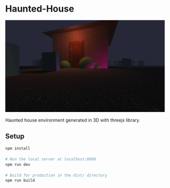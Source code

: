 # Haunted-House

![My Image](static/haunted-house.png)

Haunted house environment generated in 3D with threejs library.

## Setup

```bash
npm install

# Run the local server at localhost:8080
npm run dev

# Build for production in the dist/ directory
npm run build
```
